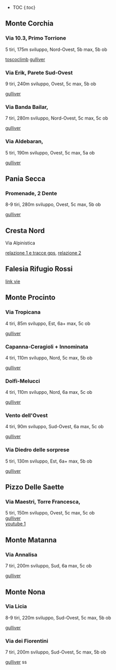 * TOC
{:toc}

## Monte Corchia
### Via 10.3, Primo Torrione 
5 tiri, 175m sviluppo, Nord-Ovest, 5b max, 5b ob

[toscoclimb](http://www.toscoclimb.it/public/v2/modules/rockdocg/article.php?storyid=203)
[gulliver](https://www.gulliver.it/itinerari/corchia-monteprimo-torrione-di-passo-croce-10-3/)
### Via Erik, Parete Sud-Ovest 
9 tiri, 240m sviluppo, Ovest, 5c max, 5b ob

[gulliver](https://www.gulliver.it/itinerari/corchia-monte-erik/##main)
### Via Banda Bailar, 
7 tiri, 280m sviluppo, Nord-Ovest, 5c max, 5c ob

[gulliver](https://www.gulliver.it/itinerari/corchia-monte-banda-bailar/)
### Via Aldebaran, 
5 tiri, 190m sviluppo, Ovest, 5c max, 5a ob

[gulliver](https://www.gulliver.it/itinerari/corchia-monte-aldebaran/)
## Pania Secca 
### Promenade, 2 Dente 
8-9 tiri, 280m sviluppo, Ovest, 5c max, 5b ob 

[gulliver](https://www.gulliver.it/itinerari/pania-secca-promenade/##main)
## Cresta Nord
Via Alpinistica

[relazione 1 e tracce gps](http://escursionismo360.blogspot.com/2018/10/pania-secca-cresta-nord-pizzo-delle.html), 
[relazione 2](https://www.versiliatoday.it/2017/06/06/denti-della-pania-secca-impegnativo-divertente/)
## Falesia Rifugio Rossi
[link vie](http://www.rifugiorossi.com/falesia.html)
## Monte Procinto 
### Via Tropicana 
4 tiri, 85m sviluppo, Est, 6a+ max, 5c ob

[gulliver](https://www.gulliver.it/itinerari/procinto-monte-tropicana/)
### Capanna-Ceragioli + Innominata 
4 tiri, 110m sviluppo, Nord, 5c max, 5b ob

[gulliver](https://www.gulliver.it/itinerari/procinto-monte-capanna-ceragioli-innominata/##main)
### Dolfi-Melucci 
4 tiri, 110m sviluppo, Nord, 6a max, 5c ob

[gulliver](https://www.gulliver.it/itinerari/procinto-monte-via-dolfi-melucci/)
### Vento dell'Ovest 
4 tiri, 90m sviluppo, Sud-Ovest, 6a max, 5c ob

[gulliver](https://www.gulliver.it/itinerari/procinto-monte-via-vento-dellovest/)
### Via Diedro delle sorprese 
5 tiri, 130m sviluppo, Est, 6a+ max, 5b ob

[gulliver](https://www.gulliver.it/itinerari/procinto-monte-diedro-delle-sorprese/)
## Pizzo Delle Saette
### Via Maestri, Torre Francesca, 
5 tiri, 150m sviluppo, Ovest, 5c max, 5c ob  
[gulliver](https://www.gulliver.it/itinerari/francesca-torre-al-pizzo-delle-saette-via-maestri/##main)  
[youtube 1](https://www.youtube.com/watch?v=LXNj3ck7kCQ)
## Monte Matanna
### Via Annalisa 
7 tiri, 200m sviluppo, Sud, 6a max, 5c ob

[gulliver](https://www.gulliver.it/itinerari/matanna-monte-via-annalisa/)
## Monte Nona
### Via Licia 
8-9 tiri, 220m sviluppo, Sud-Ovest, 5c max, 5b ob

[gulliver](https://www.gulliver.it/itinerari/nona-monte-via-licia/)
### Via dei Fiorentini 
7 tiri, 200m sviluppo, Sud-Ovest, 5c max, 5b ob

[gulliver](https://www.gulliver.it/itinerari/nona-monte-via-dei-fiorentini/##main)
ss 